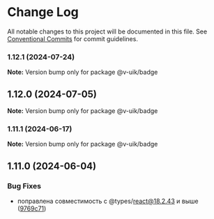 # Change Log

All notable changes to this project will be documented in this file.
See [Conventional Commits](https://conventionalcommits.org) for commit guidelines.

### 1.12.1 (2024-07-24)

**Note:** Version bump only for package @v-uik/badge





## 1.12.0 (2024-07-05)

**Note:** Version bump only for package @v-uik/badge





### 1.11.1 (2024-06-17)

**Note:** Version bump only for package @v-uik/badge





## 1.11.0 (2024-06-04)


### Bug Fixes

* поправлена совместимость с @types/react@18.2.43 и выше ([9769c71](#))
